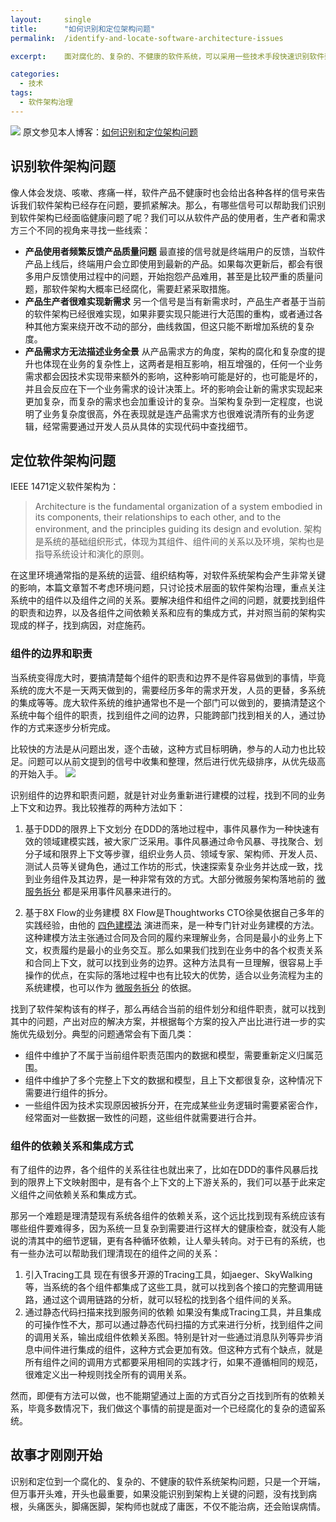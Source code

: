 ```yaml
---
layout:     single
title:      "如何识别和定位架构问题"
permalink:  /identify-and-locate-software-architecture-issues

excerpt:    面对腐化的、复杂的、不健康的软件系统，可以采用一些技术手段快速识别软件架构的组件和组件之间存在的问题。就像名医扁鹊的望、闻、问、切一样，识别根本病因，对症施药，才能药到病除。

categories:
  - 技术
tags: 
  - 软件架构治理
---
```


![](./_image/如何识别和定位架构问题.jpeg)
原文参见本人博客：[如何识别和定位架构问题](https://www.maguangguang.xyz/identify-and-locate-software-architecture-issues)

## 识别软件架构问题
像人体会发烧、咳嗽、疼痛一样，软件产品不健康时也会给出各种各样的信号来告诉我们软件架构已经存在问题，要抓紧解决。那么，有哪些信号可以帮助我们识别到软件架构已经面临健康问题了呢？我们可以从软件产品的使用者，生产者和需求方三个不同的视角来寻找一些线索：
- **产品使用者频繁反馈产品质量问题**
	最直接的信号就是终端用户的反馈，当软件产品上线后，终端用户会立即使用到最新的产品。如果每次更新后，都会有很多用户反馈使用过程中的问题，开始抱怨产品难用，甚至是比较严重的质量问题，那软件架构大概率已经腐化，需要赶紧采取措施。
- **产品生产者很难实现新需求**
	另一个信号是当有新需求时，产品生产者基于当前的软件架构已经很难实现，如果非要实现只能进行大范围的重构，或者通过各种其他方案来绕开改不动的部分，曲线救国，但这只能不断增加系统的复杂度。
- **产品需求方无法描述业务全景**
	从产品需求方的角度，架构的腐化和复杂度的提升也体现在业务的复杂性上，这两者是相互影响，相互增强的，任何一个业务需求都会因技术实现带来额外的影响，这种影响可能是好的，也可能是坏的，并且会反应在下一个业务需求的设计决策上。坏的影响会让新的需求实现起来更加复杂，而复杂的需求也会加重设计的复杂。当架构复杂到一定程度，也说明了业务复杂度很高，外在表现就是连产品需求方也很难说清所有的业务逻辑，经常需要通过开发人员从具体的实现代码中查找细节。

## 定位软件架构问题
IEEE 1471定义软件架构为：
> Architecture is the fundamental organization of a system embodied in its components, their relationships to each other, and to the environment, and the principles guiding its design and evolution.
> 架构是系统的基础组织形式，体现为其组件、组件间的关系以及环境，架构也是指导系统设计和演化的原则。

在这里环境通常指的是系统的运营、组织结构等，对软件系统架构会产生非常关键的影响，本篇文章暂不考虑环境问题，只讨论技术层面的软件架构治理，重点关注系统中的组件以及组件之间的关系。要解决组件和组件之间的问题，就要找到组件的职责和边界，以及各组件之间依赖关系和应有的集成方式，并对照当前的架构实现成的样子，找到病因，对症施药。

### 组件的边界和职责
当系统变得庞大时，要搞清楚每个组件的职责和边界不是件容易做到的事情，毕竟系统的庞大不是一天两天做到的，需要经历多年的需求开发，人员的更替，多系统的集成等等。庞大软件系统的维护通常也不是一个部门可以做到的，要搞清楚这个系统中每个组件的职责，找到组件之间的边界，只能跨部门找到相关的人，通过协作的方式来逐步分析完成。

比较快的方法是从问题出发，逐个击破，这种方式目标明确，参与的人动力也比较足。问题可以从前文提到的信号中收集和整理，然后进行优先级排序，从优先级高的开始入手。
![](./_image/业务建模.jpg)

识别组件的边界和职责问题，就是针对业务重新进行建模的过程，找到不同的业务上下文和边界。我比较推荐的两种方法如下：
1. 基于DDD的限界上下文划分
	在DDD的落地过程中，事件风暴作为一种快速有效的领域建模实践，被大家广泛采用。事件风暴通过命令风暴、寻找聚合、划分子域和限界上下文等步骤，组织业务人员、领域专家、架构师、开发人员、测试人员等关键角色，通过工作坊的形式，快速探索复杂业务并达成一致，找到业务组件及其边界，是一种非常有效的方式。大部分微服务架构落地前的 [微服务拆分](https://www.maguangguang.xyz/services-split-in-iterative-development) 都是采用事件风暴来进行的。

2. 基于8X Flow的业务建模
	8X Flow是Thoughtworks CTO徐昊依据自己多年的实践经验，由他的 [四色建模法](https://www.infoq.cn/article/xh-four-color-modeling) 演进而来，是一种专门针对业务建模的方法。这种建模方法主张通过合同及合同的履约来理解业务，合同是最小的业务上下文，权责履约是最小的业务交互。那么如果我们找到在业务中的各个权责关系和合同上下文，就可以找到业务的边界。这种方法具有一旦理解，很容易上手操作的优点，在实际的落地过程中也有比较大的优势，适合以业务流程为主的系统建模，也可以作为 [微服务拆分](https://www.maguangguang.xyz/services-split-in-iterative-development) 的依据。

找到了软件架构该有的样子，那么再结合当前的组件划分和组件职责，就可以找到其中的问题，产出对应的解决方案，并根据每个方案的投入产出比进行进一步的实施优先级划分。典型的问题通常会有下面几类：
- 组件中维护了不属于当前组件职责范围内的数据和模型，需要重新定义归属范围。
- 组件中维护了多个完整上下文的数据和模型，且上下文都很复杂，这种情况下需要进行组件的拆分。
- 一些组件因为技术实现原因被拆分开，在完成某些业务逻辑时需要紧密合作，经常面对一些数据一致性的问题，这些组件就需要进行合并。

### 组件的依赖关系和集成方式
有了组件的边界，各个组件的关系往往也就出来了，比如在DDD的事件风暴后找到的限界上下文映射图中，是有各个上下文的上下游关系的，我们可以基于此来定义组件之间依赖关系和集成方式。

那另一个难题是理清楚现有系统各组件的依赖关系，这个远比找到现有系统应该有哪些组件要难得多，因为系统一旦复杂到需要进行这样大的健康检查，就没有人能说的清其中的细节逻辑，更有各种循环依赖，让人晕头转向。对于已有的系统，也有一些办法可以帮助我们理清现在的组件之间的关系：
1. 引入Tracing工具
	现在有很多开源的Tracing工具，如jaeger、SkyWalking等，当系统的各个组件都集成了这些工具，就可以找到各个接口的完整调用链路，通过这个调用链路的分析，就可以轻松的找到各个组件间的关系。
2. 通过静态代码扫描来找到服务间的依赖
	如果没有集成Tracing工具，并且集成的可操作性不大，那可以通过静态代码扫描的方式来进行分析，找到组件之间的调用关系，输出成组件依赖关系图。特别是针对一些通过消息队列等异步消息中间件进行集成的组件，这种方式会更加有效。但这种方式有个缺点，就是所有组件之间的调用方式都要采用相同的实践才行，如果不遵循相同的规范，很难定义出一种规则找全所有的调用关系。

然而，即便有方法可以做，也不能期望通过上面的方式百分之百找到所有的依赖关系，毕竟多数情况下，我们做这个事情的前提是面对一个已经腐化的复杂的遗留系统。

## 故事才刚刚开始
识别和定位到一个腐化的、复杂的、不健康的软件系统架构问题，只是一个开端，但万事开头难，开头也最重要，如果没能识别到架构上关键的问题，没有找到病根，头痛医头，脚痛医脚，架构师也就成了庸医，不仅不能治病，还会贻误病情。
